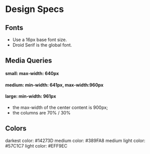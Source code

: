 # Design Specs


## Fonts

- Use a 16px base font size.
- Droid Serif is the global font.


## Media Queries

#### small:  max-width: 640px

#### medium: min-width: 641px, max-width:960px

#### large:  min-width: 961px

- the max-width of the center content is 900px;
- the columns are 70% / 30%

## Colors

darkest color: #14273D
medium color: #389FA8
medium light color: #57C1C7
light color: #EFF9EC